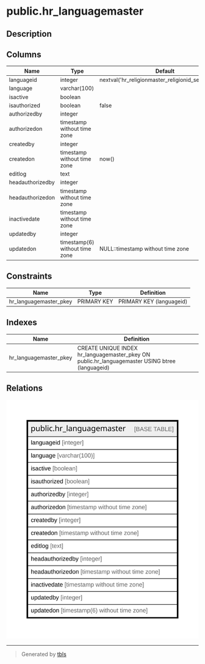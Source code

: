 # public.hr_languagemaster

## Description

## Columns

| Name | Type | Default | Nullable | Children | Parents | Comment |
| ---- | ---- | ------- | -------- | -------- | ------- | ------- |
| languageid | integer | nextval('hr_religionmaster_religionid_seq'::regclass) | false |  |  |  |
| language | varchar(100) |  | false |  |  |  |
| isactive | boolean |  | true |  |  |  |
| isauthorized | boolean | false | false |  |  |  |
| authorizedby | integer |  | true |  |  |  |
| authorizedon | timestamp without time zone |  | true |  |  |  |
| createdby | integer |  | true |  |  |  |
| createdon | timestamp without time zone | now() | true |  |  |  |
| editlog | text |  | true |  |  |  |
| headauthorizedby | integer |  | true |  |  |  |
| headauthorizedon | timestamp without time zone |  | true |  |  |  |
| inactivedate | timestamp without time zone |  | true |  |  |  |
| updatedby | integer |  | true |  |  |  |
| updatedon | timestamp(6) without time zone | NULL::timestamp without time zone | true |  |  |  |

## Constraints

| Name | Type | Definition |
| ---- | ---- | ---------- |
| hr_languagemaster_pkey | PRIMARY KEY | PRIMARY KEY (languageid) |

## Indexes

| Name | Definition |
| ---- | ---------- |
| hr_languagemaster_pkey | CREATE UNIQUE INDEX hr_languagemaster_pkey ON public.hr_languagemaster USING btree (languageid) |

## Relations

![er](public.hr_languagemaster.svg)

---

> Generated by [tbls](https://github.com/k1LoW/tbls)
